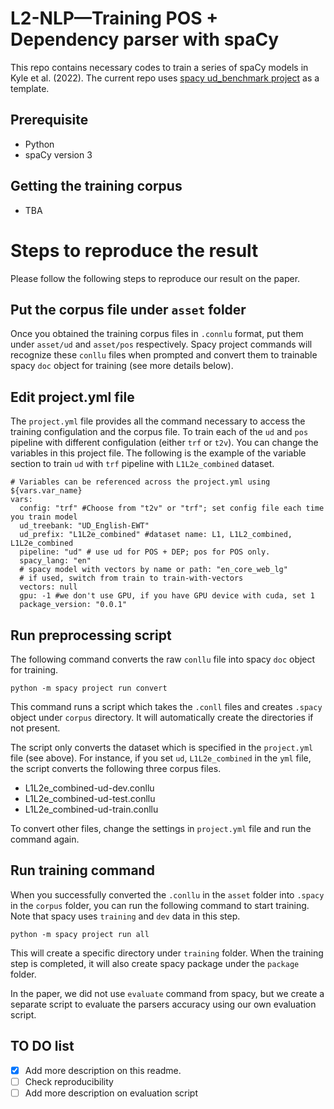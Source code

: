 
# L2-NLP—Training POS + Dependency parser with spaCy

This repo contains necessary codes to train a series of spaCy models in Kyle et al. (2022).
The current repo uses [spacy ud_benchmark project](https://github.com/explosion/projects/tree/v3/benchmarks/ud_benchmark) as a template.


## Prerequisite
- Python
- spaCy version 3

## Getting the training corpus
- TBA 

# Steps to reproduce the result
Please follow the following steps to reproduce our result on the paper.

## Put the corpus file under `asset` folder
Once you obtained the training corpus files in  `.connlu` format, put them under `asset/ud` and `asset/pos` respectively. Spacy project commands will recognize these `conllu` files when prompted and convert them to trainable spacy `doc` object for training (see more details below).

## Edit project.yml file
The `project.yml` file provides all the command necessary to access the training configulation and the corpus file. To train each of the `ud` and `pos` pipeline with different configulation (either `trf` or `t2v`). You can change the variables in this project file. The following is the example of the variable section to train `ud` with `trf` pipeline with `L1L2e_combined` dataset.

```
# Variables can be referenced across the project.yml using ${vars.var_name}
vars:
  config: "trf" #Choose from "t2v" or "trf"; set config file each time you train model
  ud_treebank: "UD_English-EWT"
  ud_prefix: "L1L2e_combined" #dataset name: L1, L1L2_combined, L1L2e_combined
  pipeline: "ud" # use ud for POS + DEP; pos for POS only.
  spacy_lang: "en" 
  # spacy model with vectors by name or path: "en_core_web_lg"
  # if used, switch from train to train-with-vectors
  vectors: null
  gpu: -1 #we don't use GPU, if you have GPU device with cuda, set 1
  package_version: "0.0.1"
```


## Run preprocessing script

The following command converts the raw `conllu` file into spacy `doc` object for training.

```
python -m spacy project run convert
```

This command runs a script which takes the `.conll` files and creates `.spacy` object under `corpus` directory. It will automatically create the directories if not present.

The script only converts the dataset which is specified in the `project.yml` file (see above).
For instance, if you set `ud`, `L1L2e_combined` in the `yml` file, the script converts the following three corpus files.
- L1L2e_combined-ud-dev.conllu
- L1L2e_combined-ud-test.conllu
- L1L2e_combined-ud-train.conllu

To convert other files, change the settings in `project.yml` file and run the command again.


## Run training command

When you successfully converted the `.conllu` in the `asset` folder into `.spacy` in the `corpus` folder, you can run the following command to start training. Note that spacy uses `training` and `dev` data in this step.

```
python -m spacy project run all
```

This will create a specific directory under `training` folder. When the training step is completed, it will also create spacy package under the `package` folder. 

In the paper, we did not use `evaluate` command from spacy, but we create a separate script to evaluate the parsers accuracy using our own evaluation script.


## TO DO list
- [x] Add more description on this readme.
- [ ] Check reproducibility
- [ ] Add more description on evaluation script 